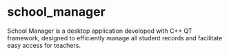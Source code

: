 # school_manager

School Manager is a desktop application developed with C++ QT framework, designed to efficiently manage all student records and facilitate easy access for teachers.
